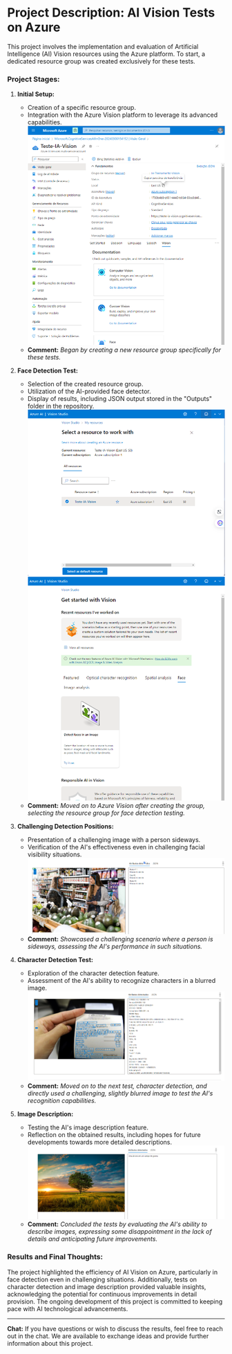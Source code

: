 # Project Description: AI Vision Tests on Azure

This project involves the implementation and evaluation of Artificial Intelligence (AI) Vision resources using the Azure platform. To start, a dedicated resource group was created exclusively for these tests.

### Project Stages:

1. **Initial Setup:**
   - Creation of a specific resource group.
   - Integration with the Azure Vision platform to leverage its advanced capabilities.
   ![Captura](https://github.com/AuroraLopes/IA-Vision-Azure-Testes/blob/main/capturas/Captura%20de%20Tela%20(27).png)
   - **Comment:** *Began by creating a new resource group specifically for these tests.*

2. **Face Detection Test:**
   - Selection of the created resource group.
   - Utilization of the AI-provided face detector.
   - Display of results, including JSON output stored in the "Outputs" folder in the repository.
   ![captura2](https://github.com/AuroraLopes/IA-Vision-Azure-Testes/blob/main/capturas/Captura%20de%20Tela%20(28).png)
   ![captura3](https://github.com/AuroraLopes/IA-Vision-Azure-Testes/blob/main/capturas/Captura%20de%20Tela%20(29).png)
   - **Comment:** *Moved on to Azure Vision after creating the group, selecting the resource group for face detection testing.*

3. **Challenging Detection Positions:**
   - Presentation of a challenging image with a person sideways.
   - Verification of the AI's effectiveness even in challenging facial visibility situations.
   ![Captura5](https://github.com/AuroraLopes/IA-Vision-Azure-Testes/blob/main/capturas/Captura%20de%20Tela%20(33).png)
   - **Comment:** *Showcased a challenging scenario where a person is sideways, assessing the AI's performance in such situations.*

4. **Character Detection Test:**
   - Exploration of the character detection feature.
   - Assessment of the AI's ability to recognize characters in a blurred image.
   ![Captura6](https://github.com/AuroraLopes/IA-Vision-Azure-Testes/blob/main/capturas/Captura%20de%20Tela%20(40).png)
   - **Comment:** *Moved on to the next test, character detection, and directly used a challenging, slightly blurred image to test the AI's recognition capabilities.*

5. **Image Description:**
   - Testing the AI's image description feature.
   - Reflection on the obtained results, including hopes for future developments towards more detailed descriptions.
   ![Captura7](https://github.com/AuroraLopes/IA-Vision-Azure-Testes/blob/main/capturas/Captura%20de%20Tela%20(42).png)
   - **Comment:** *Concluded the tests by evaluating the AI's ability to describe images, expressing some disappointment in the lack of details and anticipating future improvements.*

### Results and Final Thoughts:

The project highlighted the efficiency of AI Vision on Azure, particularly in face detection even in challenging situations. Additionally, tests on character detection and image description provided valuable insights, acknowledging the potential for continuous improvements in detail provision. The ongoing development of this project is committed to keeping pace with AI technological advancements.

---

**Chat:**
If you have questions or wish to discuss the results, feel free to reach out in the chat. We are available to exchange ideas and provide further information about this project.
